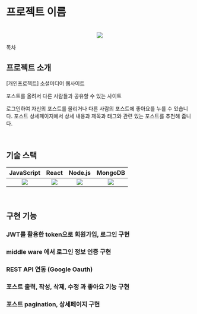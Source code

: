 # 프로젝트 이름

<p align="center">
  <br>
  <img src="https://first-blinker-691.notion.site/image/https%3A%2F%2Fprod-files-secure.s3.us-west-2.amazonaws.com%2F65fc7437-ef1e-4ba4-af20-7e9ff72e8d1e%2Ff95648ff-952a-49c9-ba44-53da899481bc%2F%25E1%2584%2589%25E1%2585%25B3%25E1%2584%258F%25E1%2585%25B3%25E1%2584%2585%25E1%2585%25B5%25E1%2586%25AB%25E1%2584%2589%25E1%2585%25A3%25E1%2586%25BA_2023-09-20_%25E1%2584%258B%25E1%2585%25A9%25E1%2584%258C%25E1%2585%25A5%25E1%2586%25AB_1.54.27.png?table=block&id=dcb7245d-33a0-4b1a-98a7-a5d1f80f3424&spaceId=65fc7437-ef1e-4ba4-af20-7e9ff72e8d1e&width=2000&userId=&cache=v2">
  <br>
</p>

목차

## 프로젝트 소개

<p align="justify">
[개인프로젝트] 소셜미디어 웹사이트
  
포스트를 올려서 다른 사람들과 공유할 수 있는 사이트

로그인하여 자신의 포스트를 올리거나 다른 사람의 포스트에 좋아요를 누를 수 있습니다.
포스트 상세페이지에서 상세 내용과 제목과 태그와 관련 있는 포스트를 추천해 줍니다.
</p>

<br>

## 기술 스택

| JavaScript |  React   |  Node.js   | MongoDB |
| :--------: | :------: | :-----: | :----:  |
|  <img src="https://img.shields.io/badge/JavaScript-FFFFFF?style=for-the-badge&logo=JavaScript">    | <img src="https://img.shields.io/badge/React-FFFFFF?style=for-the-badge&logo=React"> | <img src="https://img.shields.io/badge/Node.js-FFFFFF?style=for-the-badge&logo=Node.js"> | <img src="https://img.shields.io/badge/MongoDB-FFFFFF?style=for-the-badge&logo=MongoDB">|

<br>

## 구현 기능

### JWT를 활용한 token으로 회원가입, 로그인 구현
### middle ware 에서 로그인 정보 인증 구현
### REST API 연동 (Google Oauth)
### 포스트 출력, 작성, 삭제, 수정 과 좋아요 기능 구현
### 포스트 pagination, 상세페이지 구현

<br>
